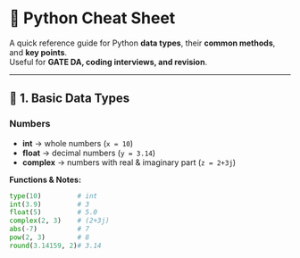 # 🐍 Python Cheat Sheet

A quick reference guide for Python **data types**, their **common methods**, and **key points**.  
Useful for **GATE DA, coding interviews, and revision**.

---

## 🔹 1. Basic Data Types
### **Numbers**
- **int** → whole numbers (`x = 10`)
- **float** → decimal numbers (`y = 3.14`)
- **complex** → numbers with real & imaginary part (`z = 2+3j`)

**Functions & Notes:**
```python
type(10)         # int
int(3.9)         # 3
float(5)         # 5.0
complex(2, 3)    # (2+3j)
abs(-7)          # 7
pow(2, 3)        # 8
round(3.14159, 2)# 3.14

